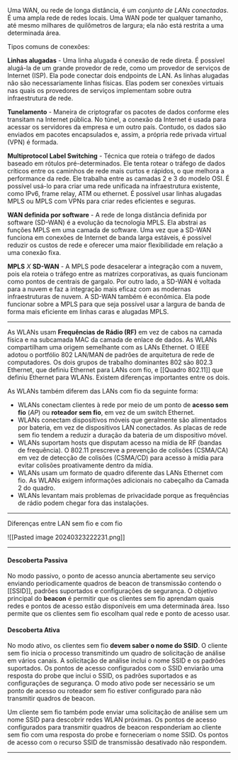 Uma WAN, ou rede de longa distância, é um *conjunto de LANs conectadas*. É uma ampla rede de redes locais. Uma WAN pode ter qualquer tamanho, até mesmo milhares de quilômetros de largura; ela não está restrita a uma determinada área.

Tipos comuns de conexões:

**Linhas alugadas** - Uma linha alugada é conexão de rede direta. É possível alugá-la de um grande provedor de rede, como um provedor de serviços de Internet (ISP). Ela pode conectar dois endpoints de LAN. As linhas alugadas não são necessariamente linhas físicas. Elas podem ser conexões virtuais nas quais os provedores de serviços implementam sobre outra infraestrutura de rede.

**Tunelamento** - Maneira de criptografar os pacotes de dados conforme eles transitam na Internet pública. No túnel, a conexão da Internet é usada para acessar os servidores da empresa e um outro país. Contudo, os dados são enviados em pacotes encapsulados e, assim, a própria rede privada virtual (VPN) é formada.

**Multiprotocol Label Switching** - Técnica que roteia o tráfego de dados baseado em rótulos pré-determinados. Ele tenta rotear o tráfego de dados críticos entre os caminhos de rede mais curtos e rápidos, o que melhora a performance da rede. Ele trabalha entre as camadas 2 e 3 do modelo OSI. É possível usá-lo para criar uma rede unificada na infraestrutura existente, como IPv6, frame relay, ATM ou ethernet. É possível usar linhas alugadas MPLS ou MPLS com VPNs para criar redes eficientes e seguras.

**WAN definida por software** - A rede de longa distância definida por software (SD-WAN) é a evolução da tecnologia MPLS. Ela abstrai as funções MPLS em uma camada de software. Uma vez que a SD-WAN funciona em conexões de Internet de banda larga estáveis, é possível reduzir os custos de rede e oferecer uma maior flexibilidade em relação a uma conexão fixa.

**MPLS** *X* **SD-WAN** - A MPLS pode desacelerar a integração com a nuvem, pois ela roteia o tráfego entre as matrizes corporativas, as quais funcionam como pontos de centrais de gargalo. Por outro lado, a SD-WAN é voltada para a nuvem e faz a integração mais eficaz com as modernas infraestruturas de nuvem. A SD-WAN também é econômica. Ela pode funcionar sobre a MPLS para que seja possível usar a largura de banda de forma mais eficiente em linhas caras e alugadas MPLS.


---

As WLANs usam **Frequências de Rádio (RF)** em vez de cabos na camada física e na subcamada MAC da camada de enlace de dados. As WLANs compartilham uma origem semelhante com as LANs Ethernet. O IEEE adotou o portfólio 802 LAN/MAN de padrões de arquitetura de rede de computadores. Os dois grupos de trabalho dominantes 802 são 802.3 Ethernet, que definiu Ethernet para LANs com fio, e [[Quadro 802.11]] que definiu Ethernet para WLANs. Existem diferenças importantes entre os dois.

As WLANs também diferem das LANs com fio da seguinte forma:

- WLANs conectam clientes à rede por meio de um ponto de **acesso sem fio** (*AP*) ou **roteador sem fio**, em vez de um switch Ethernet.
- WLANs conectam dispositivos móveis que geralmente são alimentados por bateria, em vez de dispositivos LAN conectados. As placas de rede sem fio tendem a reduzir a duração da bateria de um dispositivo móvel.
- WLANs suportam hosts que disputam acesso na mídia de RF (bandas de frequência). O 802.11 prescreve a prevenção de colisões (CSMA/CA) em vez de detecção de colisões (CSMA/CD) para acesso à mídia para evitar colisões proativamente dentro da mídia.
- WLANs usam um formato de quadro diferente das LANs Ethernet com fio. As WLANs exigem informações adicionais no cabeçalho da Camada 2 do quadro.
- WLANs levantam mais problemas de privacidade porque as frequências de rádio podem chegar fora das instalações.

---

Diferenças entre LAN sem fio e com fio

![[Pasted image 20240323222231.png]]

---

#### Descoberta Passiva
No modo passivo, o ponto de acesso anuncia abertamente seu serviço enviando periodicamente quadros de beacon de transmissão contendo o [[SSID]], padrões suportados e configurações de segurança. 
O objetivo principal do **beacon** é permitir que os clientes sem fio aprendam quais redes e pontos de acesso estão disponíveis em uma determinada área. Isso permite que os clientes sem fio escolham qual rede e ponto de acesso usar.

#### Descoberta Ativa

No modo ativo, os clientes sem fio **devem saber o nome do SSID**. O cliente sem fio inicia o processo transmitindo um quadro de solicitação de análise em vários canais. A solicitação de análise inclui o nome SSID e os padrões suportados. Os pontos de acesso configurados com o SSID enviarão uma resposta do probe que inclui o SSID, os padrões suportados e as configurações de segurança. O modo ativo pode ser necessário se um ponto de acesso ou roteador sem fio estiver configurado para não transmitir quadros de beacon.

Um cliente sem fio também pode enviar uma solicitação de análise sem um nome SSID para descobrir redes WLAN próximas. Os pontos de acesso configurados para transmitir quadros de beacon responderiam ao cliente sem fio com uma resposta do probe e forneceriam o nome SSID. Os pontos de acesso com o recurso SSID de transmissão desativado não respondem.

---
